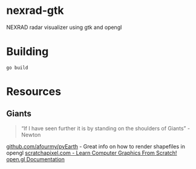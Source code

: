 # nexrad-gtk

NEXRAD radar visualizer using gtk and opengl

# Building

    go build

# Resources

## Giants

> “If I have seen further it is by standing on the shoulders of Giants” -Newton

[github.com/afourmy/pyEarth](https://github.com/afourmy/pyEarth) - Great info on how to render shapefiles in opengl
[scratchapixel.com - Learn Computer Graphics From Scratch!](https://www.scratchapixel.com/index.php?redirect)
[open.gl Documentation](https://open.gl)